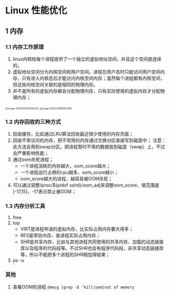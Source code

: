 # Linux 性能优化

## 1 内存

### 1.1 内存工作原理

1. linux内核给每个进程提供了一个独立的虚拟地址空间，并且这个空间是连续的。
2. 虚拟地址空间分为内核空间和用户空间。进程在用户态时只能访问用户空间内存，只有进入内核态后才能访问内核空间内存；虽然每个进程都有内核空间，但这些内核空间关联的是相同的物理内存。
3. 并不是所有的虚拟内存都会分配物理内存，只有实际使用的虚拟内存才分配物理内存；

 <img src="https://cdn.jsdelivr.net/gh/snailshadow/notes/img/20210316155255.png" alt="image-20210316155254320" style="zoom:52%;" />

 <img src="https://cdn.jsdelivr.net/gh/snailshadow/notes/img/20210316160051.png" alt="image-20210316160050393" style="zoom:50%;" />

### 1.2 内存回收的三种方式

1. 回收缓存，比如通过LRU算法回收最近很少使用的内存页面；
2. 回收不常访问的内存，把不常用的内存通过交换分区直接写到磁盘中；
   注意：此方法会用到swap分区。把进程暂时不用的数据放到磁盘（swap）上，不过会严重影响性能；
3. 通过oom杀死进程；
   - 一个进程消耗的内存越大，oom_score越大；
   - 一个进程运行占用的cpu越多，oom_score越小；
   - oom_score越大的进程，越容易被OOM杀死；
4. 可以通过调整/proc/${pidof sshd)/oom_adj来调整oom_score，值范围是[-17,15]，-17表示禁止被OOM；

### 1.3 内存分析工具

1. free
2. top
   - VIRT是进程申请的虚拟内存，比实际占用内存要大得多；
   - RES是常驻内存，是进程实际占用内存；
   - SHR是共享内存，比如与其他进程共同使用的共享内存、加载的动态链接库以及程序的代码段等。不过SHR也会有程序代码段，非共享动态链接库等，所以不能把多个进程的SHR相加得结果；
3. ps -u

### 其他

1. 查看OOM的进程 `dmesg |grep -E ‘kill|oom|out of memory`
